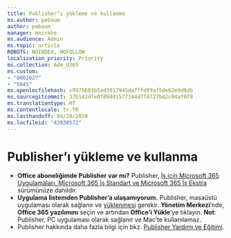 ```yaml
---
title: Publisher’ı yükleme ve kullanma
ms.author: pebaum
author: pebaum
manager: mnirkhe
ms.audience: Admin
ms.topic: article
ROBOTS: NOINDEX, NOFOLLOW
localization_priority: Priority
ms.collection: Adm_O365
ms.custom:
- "9002627"
- "5045"
ms.openlocfilehash: c9975683b5ad3917945da7ffd89af5de62e9d0db
ms.sourcegitcommit: 37b142dfe0f09401577144d7f8727bd2c04af0f8
ms.translationtype: HT
ms.contentlocale: tr-TR
ms.lasthandoff: 04/28/2020
ms.locfileid: "43930572"
---
```

# <a name="install-and-use-publisher"></a>Publisher’ı yükleme ve kullanma

- **Office aboneliğimde Publisher var mı?** Publisher, [İş için Microsoft 365 Uygulamaları, Microsoft 365 İş Standart ve Microsoft 365 İş Ekstra](https://products.office.com/compare-all-microsoft-office-products?activetab=tab:primaryr2) sürümünüze dahildir.
- **Uygulama listemden Publisher’a ulaşamıyorum.**  Publisher, masaüstü uygulaması olarak sağlanır ve [yüklenmesi](https://support.office.com/article/Install-Office-apps-from-Office-365-dcf2d841-dac7-455b-9a77-fc8f7ee92702) gerekir. **Yönetim Merkezi**’nde, **Office 365 yazılımını** seçin ve artından **Office’i Yükle**’ye tıklayın. **Not**: Publisher, PC uygulaması olarak sağlanır ve Mac’te kullanılamaz.
- Publisher hakkında daha fazla bilgi için bkz. [Publisher Yardımı ve Eğitimi](https://support.office.com/publisher).
